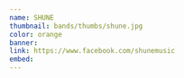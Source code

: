 ```yaml
---
name: SHUNE
thumbnail: bands/thumbs/shune.jpg
color: orange
banner:
link: https://www.facebook.com/shunemusic
embed:
---
```

